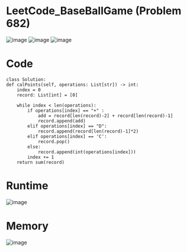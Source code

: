 # LeetCode_BaseBallGame (Problem 682)
![image](https://user-images.githubusercontent.com/87345979/210020193-0b77bf41-9998-4b9d-9c94-788e8257c737.png)
![image](https://user-images.githubusercontent.com/87345979/210020208-ba2e3cb1-af50-4295-b1c0-af8a1a4ec95b.png)
![image](https://user-images.githubusercontent.com/87345979/210020221-e4ca8a68-e311-4ae8-a9a6-a6abac10e82b.png)

# Code
    class Solution:
    def calPoints(self, operations: List[str]) -> int:
        index = 0
        record: List[int] = [0]

        while index < len(operations):
            if operations[index] == "+" :
                add = record[len(record)-2] + record[len(record)-1]
                record.append(add)
            elif operations[index] == "D":
                record.append(record[len(record)-1]*2)
            elif operations[index] == 'C':
                record.pop()
            else:
                record.append(int(operations[index]))
            index += 1
        return sum(record)


# Runtime
![image](https://user-images.githubusercontent.com/87345979/210020134-46f1b409-f3f6-4fc6-a45b-23038fcbc449.png)

# Memory
![image](https://user-images.githubusercontent.com/87345979/210020166-65675ed6-bd54-4341-b413-7d23c70fcbdb.png)
